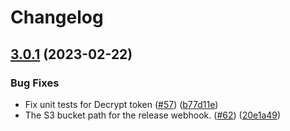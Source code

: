 # Changelog

## [3.0.1](https://github.com/dvsa/rsp-token-service/compare/v3.0.0...v3.0.1) (2023-02-22)


### Bug Fixes

* Fix unit tests for Decrypt token ([#57](https://github.com/dvsa/rsp-token-service/issues/57)) ([b77d11e](https://github.com/dvsa/rsp-token-service/commit/b77d11ea049e0b91f71341973512cc23858a56e0))
* The S3 bucket path for the release webhook.  ([#62](https://github.com/dvsa/rsp-token-service/issues/62)) ([20e1a49](https://github.com/dvsa/rsp-token-service/commit/20e1a498250c473c64dec643aa8864b40b8dd166))
